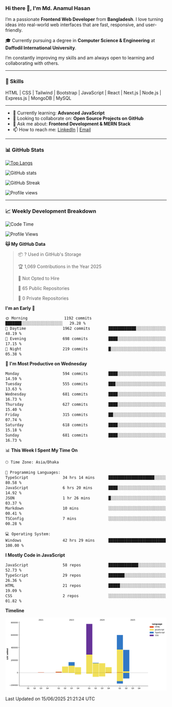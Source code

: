 ### Hi there 👋, I'm Md. Anamul Hasan

I’m a passionate **Frontend Web Developer** from **Bangladesh**. I love turning ideas into real-world web interfaces that are fast, responsive, and user-friendly.

🎓 Currently pursuing a degree in **Computer Science & Engineering** at **Daffodil International University**.

I’m constantly improving my skills and am always open to learning and collaborating with others.

---

### 🚀 Skills
HTML | CSS | Tailwind | Bootstrap | JavaScript | React | Next.js | Node.js | Express.js | MongoDB | MySQL 

---

- 🌱 Currently learning: **Advanced JavaScript**
- 👯 Looking to collaborate on: **Open Source Projects on GitHub**
- 💬 Ask me about: **Frontend Development & MERN Stack**
- 📫 How to reach me: [LinkedIn](https://www.linkedin.com/in/mdanamulhasan201) | [Email](mailto:anamulhasan3625@gmail.com)

---

### 📊 GitHub Stats

[![Top Langs](https://github-readme-stats.vercel.app/api/top-langs/?username=mdanamulhasan201&layout=compact)](https://github.com/anuraghazra/github-readme-stats)

![GitHub stats](https://github-readme-stats.vercel.app/api?username=mdanamulhasan201&show_icons=true&count_private=true&theme=tokyonight)

![GitHub Streak](https://streak-stats.demolab.com?user=mdanamulhasan201&theme=tokyonight)

![Profile views](https://gpvc.arturio.dev/mdanamulhasan201)

---

### 📈 Weekly Development Breakdown

<!--START_SECTION:waka-->
![Code Time](http://img.shields.io/badge/Code%20Time-276%20hrs%2027%20mins-blue)

![Profile Views](http://img.shields.io/badge/Profile%20Views-1-blue)

**🐱 My GitHub Data** 

> 📦 ? Used in GitHub's Storage 
 > 
> 🏆 1,069 Contributions in the Year 2025
 > 
> 🚫 Not Opted to Hire
 > 
> 📜 65 Public Repositories 
 > 
> 🔑 0 Private Repositories 
 > 
**I'm an Early 🐤** 

```text
🌞 Morning                1192 commits        ███████░░░░░░░░░░░░░░░░░░   29.28 % 
🌆 Daytime                1962 commits        ████████████░░░░░░░░░░░░░   48.19 % 
🌃 Evening                698 commits         ████░░░░░░░░░░░░░░░░░░░░░   17.15 % 
🌙 Night                  219 commits         █░░░░░░░░░░░░░░░░░░░░░░░░   05.38 % 
```
📅 **I'm Most Productive on Wednesday** 

```text
Monday                   594 commits         ████░░░░░░░░░░░░░░░░░░░░░   14.59 % 
Tuesday                  555 commits         ███░░░░░░░░░░░░░░░░░░░░░░   13.63 % 
Wednesday                681 commits         ████░░░░░░░░░░░░░░░░░░░░░   16.73 % 
Thursday                 627 commits         ████░░░░░░░░░░░░░░░░░░░░░   15.40 % 
Friday                   315 commits         ██░░░░░░░░░░░░░░░░░░░░░░░   07.74 % 
Saturday                 618 commits         ████░░░░░░░░░░░░░░░░░░░░░   15.18 % 
Sunday                   681 commits         ████░░░░░░░░░░░░░░░░░░░░░   16.73 % 
```


📊 **This Week I Spent My Time On** 

```text
🕑︎ Time Zone: Asia/Dhaka

💬 Programming Languages: 
TypeScript               34 hrs 14 mins      ████████████████████░░░░░   80.58 % 
JavaScript               6 hrs 20 mins       ████░░░░░░░░░░░░░░░░░░░░░   14.92 % 
JSON                     1 hr 26 mins        █░░░░░░░░░░░░░░░░░░░░░░░░   03.37 % 
Markdown                 10 mins             ░░░░░░░░░░░░░░░░░░░░░░░░░   00.41 % 
TSConfig                 7 mins              ░░░░░░░░░░░░░░░░░░░░░░░░░   00.28 % 

💻 Operating System: 
Windows                  42 hrs 29 mins      █████████████████████████   100.00 % 
```

**I Mostly Code in JavaScript** 

```text
JavaScript               58 repos            █████████████░░░░░░░░░░░░   52.73 % 
TypeScript               29 repos            ███████░░░░░░░░░░░░░░░░░░   26.36 % 
HTML                     21 repos            █████░░░░░░░░░░░░░░░░░░░░   19.09 % 
CSS                      2 repos             ░░░░░░░░░░░░░░░░░░░░░░░░░   01.82 % 
```



**Timeline**

![Lines of Code chart](https://raw.githubusercontent.com/mdanamulhasan201/mdanamulhasan201/main/assets/bar_graph.png)


 Last Updated on 15/06/2025 21:21:24 UTC
<!--END_SECTION:waka-->
